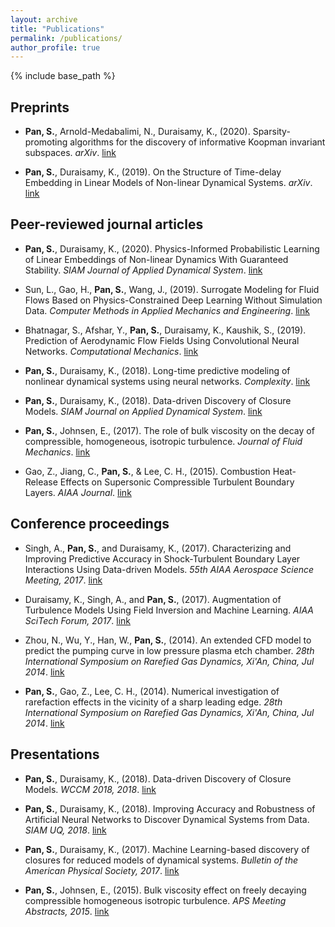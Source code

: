 ```yaml
---
layout: archive
title: "Publications"
permalink: /publications/
author_profile: true
---
```


{% include base_path %}

## Preprints

* __Pan, S.__, Arnold-Medabalimi, N., Duraisamy, K., (2020). Sparsity-promoting algorithms for the discovery of informative Koopman invariant subspaces. _arXiv_. [link](https://arxiv.org/abs/2002.10637)


* __Pan, S.__, Duraisamy, K., (2019). On the Structure of Time-delay Embedding in Linear Models of Non-linear Dynamical Systems. _arXiv_. [link](https://arxiv.org/abs/1902.05198)

## Peer-reviewed journal articles

* __Pan, S.__, Duraisamy, K., (2020). Physics-Informed Probabilistic Learning of Linear Embeddings of Non-linear Dynamics With Guaranteed Stability. _SIAM Journal of Applied Dynamical System_. [link](https://epubs.siam.org/doi/pdf/10.1137/19M1267246)


* Sun, L., Gao, H., __Pan, S.__, Wang, J., (2019). Surrogate Modeling for Fluid Flows Based on Physics-Constrained Deep Learning Without Simulation Data. _Computer Methods in Applied Mechanics and Engineering_. [link](https://arxiv.org/pdf/1906.02382)

* Bhatnagar, S., Afshar, Y., __Pan, S.__, Duraisamy, K., Kaushik, S., (2019). Prediction of Aerodynamic Flow Fields Using Convolutional
Neural Networks. _Computational Mechanics_. [link](https://rdcu.be/bGzuh)

* __Pan, S.__, Duraisamy, K., (2018). Long-time predictive modeling of nonlinear dynamical systems using neural networks. _Complexity_. [link](https://www.hindawi.com/journals/complexity/2018/4801012/)

* __Pan, S.__, Duraisamy, K., (2018). Data-driven Discovery of Closure Models. _SIAM Journal on Applied Dynamical System_. [link](https://epubs.siam.org/doi/abs/10.1137/18M1177263?mobileUi=0)

* __Pan, S.__, Johnsen, E., (2017). The role of bulk viscosity on the decay of compressible, homogeneous, isotropic turbulence. _Journal of Fluid Mechanics_. [link](https://www.cambridge.org/core/journals/journal-of-fluid-mechanics/article/role-of-bulk-viscosity-on-the-decay-of-compressible-homogeneous-isotropic-turbulence/96619135BA0A3ACB20EAC44ADF8261D1)

* Gao, Z., Jiang, C., __Pan, S.__, & Lee, C. H., (2015). Combustion Heat-Release Effects on Supersonic Compressible Turbulent Boundary Layers. _AIAA Journal_. [link](https://arc.aiaa.org/doi/abs/10.2514/1.J053585)

## Conference proceedings

* Singh, A., __Pan, S.__, and Duraisamy, K., (2017). Characterizing and Improving Predictive Accuracy in Shock-Turbulent Boundary Layer Interactions Using Data-driven Models. _55th AIAA Aerospace Science Meeting, 2017_. [link](https://arc.aiaa.org/doi/pdf/10.2514/6.2017-0314)

* Duraisamy, K., Singh, A., and __Pan, S.__, (2017). Augmentation of Turbulence Models Using Field Inversion and Machine Learning. _AIAA SciTech Forum, 2017_. [link](https://arc.aiaa.org/doi/pdf/10.2514/6.2017-0993)

* Zhou, N., Wu, Y., Han, W., __Pan, S.__, (2014). An extended CFD model to predict the pumping curve in low pressure plasma etch chamber. _28th International Symposium on Rarefied Gas Dynamics, Xi'An, China, Jul 2014_. [link](http://aip.scitation.org/doi/abs/10.1063/1.4902752)

* __Pan, S.__, Gao, Z., Lee, C. H., (2014). Numerical investigation of rarefaction effects in the vicinity of a sharp leading edge. _28th International Symposium on Rarefied Gas Dynamics, Xi'An, China, Jul 2014_. [link](http://aip.scitation.org/doi/abs/10.1063/1.4902591)

## Presentations

* __Pan, S.__, Duraisamy, K., (2018). Data-driven Discovery of Closure Models. _WCCM 2018, 2018_. [link](http://adsabs.harvard.edu/abs/2015APS..DFDD20005P)

* __Pan, S.__, Duraisamy, K., (2018). Improving Accuracy and Robustness of Artificial Neural Networks to Discover Dynamical Systems from Data. _SIAM UQ, 2018_. [link](http://adsabs.harvard.edu/abs/2015APS..DFDD20005P)
* __Pan, S.__, Duraisamy, K., (2017). Machine Learning-based discovery of closures for reduced models of dynamical systems. _Bulletin of the American Physical Society, 2017_. [link](http://meetings.aps.org/Meeting/DFD17/Session/M27.7)
* __Pan, S.__, Johnsen, E., (2015). Bulk viscosity effect on freely decaying compressible homogeneous isotropic turbulence. _APS Meeting Abstracts, 2015_. [link](http://adsabs.harvard.edu/abs/2015APS..DFDD20005P)




